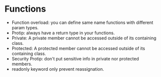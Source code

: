 # Functions

- Function overload: you can define same name functions with different param types.
- Protip: always have a return type in your functions.
- Private: A private member cannot be accessed outside of its containing class.
- Protected: A protected member cannot be accessed outside of its containing class.
- Security Protip: don't put sensitive info in private nor protected members.
- readonly keyword only prevent reassignation.
